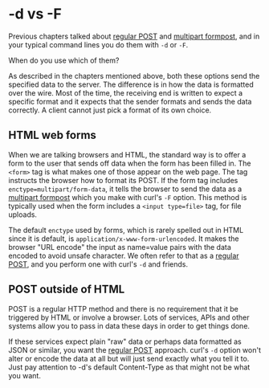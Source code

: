 # -d vs -F

Previous chapters talked about [regular POST](http-post.md) and [multipart
formpost](http-multipart.md), and in your typical command lines you do them
with `-d` or `-F`.

When do you use which of them?

As described in the chapters mentioned above, both these options send the
specified data to the server. The difference is in how the data is
formatted over the wire. Most of the time, the receiving end is written to
expect a specific format and it expects that the sender formats and sends the
data correctly. A client cannot just pick a format of its own choice.

## HTML web forms

When we are talking browsers and HTML, the standard way is to offer a form to
the user that sends off data when the form has been filled in. The `<form>`
tag is what makes one of those appear on the web page. The tag instructs the
browser how to format its POST. If the form tag includes
`enctype=multipart/form-data`, it tells the browser to send the data as a
[multipart formpost](http-multipart.md) which you make with curl's `-F`
option. This method is typically used when the form includes a `<input
type=file>` tag, for file uploads.

The default `enctype` used by forms, which is rarely spelled out in HTML since
it is default, is `application/x-www-form-urlencoded`. It makes the browser
"URL encode" the input as name=value pairs with the data encoded to avoid
unsafe character. We often refer to that as a [regular POST](http-post.md),
and you perform one with curl's `-d` and friends.

## POST outside of HTML

POST is a regular HTTP method and there is no requirement that it be
triggered by HTML or involve a browser. Lots of services, APIs and other systems
allow you to pass in data these days in order to get things done.

If these services expect plain "raw" data or perhaps data formatted as JSON or
similar, you want the [regular POST](http-post.md) approach. curl's `-d`
option won't alter or encode the data at all but will just send exactly what
you tell it to. Just pay attention to -d's default Content-Type as that might
not be what you want.
